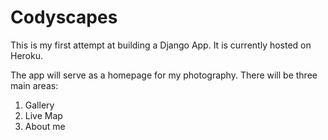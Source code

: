 # Codyscapes

This is my first attempt at building a Django App. It is currently hosted on Heroku.

The app will serve as a homepage for my photography.  There will be three main areas:

1. Gallery
2. Live Map
3. About me
